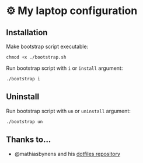 # ⚙️ My laptop configuration

## Installation
Make bootstrap script executable:

`chmod +x ./bootstrap.sh`

Run bootstrap script with `i` or `install` argument:

`./bootstrap i`

## Uninstall
Run bootstrap script with `un` or `uninstall` argument:

`./bootstrap un`

## Thanks to…
* @mathiasbynens and his [dotfiles repository](https://github.com/mathiasbynens/dotfiles)
